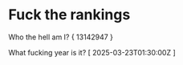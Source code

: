 # Fuck the rankings

Who the hell am I?
{ 13142947 }

What fucking year is it?
[ 2025-03-23T01:30:00Z ]
